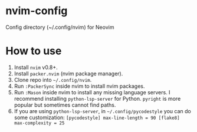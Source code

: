 # nvim-config
Config directory (~/.config/nvim) for Neovim

# How to use 
1. Install ``nvim`` v0.8+.
2. Install ``packer.nvim`` (nvim package manager).
3. Clone repo into ``~/.config/nvim``.
4. Run ``:PackerSync`` inside nvim to install nvim packages. 
5. Run ``:Mason`` inside nvim to install any missing language servers. I recommend installing ``python-lsp-server`` for Python. ``pyright`` is more popular but sometimes cannot find paths.
6. If you are using ``python-lsp-server``, in ``~/.config/pycodestyle`` you can do some customization:
``
[pycodestyle]
max-line-length = 90
[flake8]
max-complexity = 25
``
